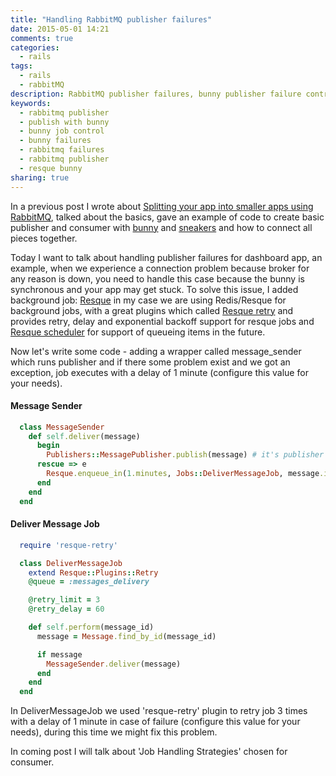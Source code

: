 ```yaml
---
title: "Handling RabbitMQ publisher failures"
date: 2015-05-01 14:21
comments: true
categories:
  - rails
tags:
  - rails
  - rabbitMQ
description: RabbitMQ publisher failures, bunny publisher failure control, make bunny asynchronous using jobs, resque for bunny gem
keywords: 
  - rabbitmq publisher
  - publish with bunny
  - bunny job control
  - bunny failures
  - rabbitmq failures
  - rabbitmq publisher
  - resque bunny
sharing: true
---
```


In a previous post I wrote about [Splitting your app into smaller apps using RabbitMQ](https://igorzhivilo.com/rails/splitting-your-app-into-smaller-apps-using-rabbitmq/), talked about the basics, gave an example of code to create basic publisher and consumer with [bunny](https://github.com/ruby-amqp/bunny) and [sneakers](https://github.com/jondot/sneakers) and how to connect all pieces together.

Today I want to talk about handling publisher failures for dashboard app, an example, when we experience a connection problem because broker for any reason is down, you need to handle this case because the bunny is synchronous and your app may get stuck.
To solve this issue, I added background job: [Resque](https://github.com/resque/resque) in my case we are using Redis/Resque for background jobs, with a great plugins which called [Resque retry](https://github.com/lantins/resque-retry) and provides retry, delay and exponential backoff support for resque jobs and [Resque scheduler](https://github.com/resque/resque-scheduler) for support of queueing items in the future.

<!-- more -->

Now let's write some code - adding a wrapper called message_sender which runs publisher and if there some problem exist and we got an exception, job executes with a delay of 1 minute (configure this value for your needs).

#### Message Sender
``` ruby 
  class MessageSender
    def self.deliver(message)
      begin
        Publishers::MessagePublisher.publish(message) # it's publisher's code from previous post
      rescue => e
        Resque.enqueue_in(1.minutes, Jobs::DeliverMessageJob, message.id)
      end
    end
  end
``` 

#### Deliver Message Job
``` ruby 
  require 'resque-retry'

  class DeliverMessageJob
    extend Resque::Plugins::Retry
    @queue = :messages_delivery

    @retry_limit = 3
    @retry_delay = 60

    def self.perform(message_id)
      message = Message.find_by_id(message_id)

      if message
        MessageSender.deliver(message)
      end
    end
  end
``` 
In DeliverMessageJob we used 'resque-retry' plugin to retry job 3 times with a delay of 1 minute in case of failure (configure this value for your needs), during this time we might fix this problem.

In coming post I will talk about 'Job Handling Strategies' chosen for consumer.